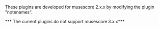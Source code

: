 These plugins are developed for musescore 2.x.x by modifying the plugin "notenames".


*** The current plugins do not support musescore 3.x.x***
